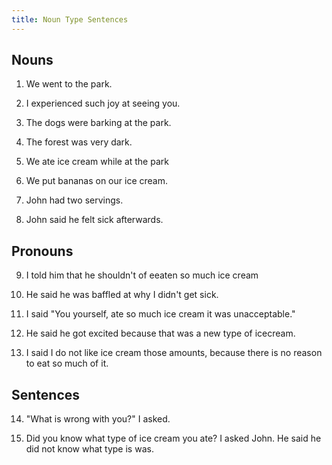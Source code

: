 ```yaml
---
title: Noun Type Sentences
---
```


## Nouns

1. We went to the park.

2. I experienced such joy at seeing you.

3. The dogs were barking at the park.

4. The forest was very dark.

5. We ate ice cream while at the park

6. We put bananas on our ice cream.

7. John had two servings.

8. John said he felt sick afterwards.

## Pronouns

9. I told him that he shouldn't of eeaten so much ice cream

10. He said he was baffled at why I didn't get sick.

11. I said "You yourself, ate so much ice cream it was unacceptable."

12. He said he got excited because that was a new type of icecream.

13. I said I do not like ice cream those amounts, because there is no reason to eat so much of it.

## Sentences

14. "What is wrong with you?" I asked.

15. Did you know what type of ice cream you ate? I asked John. He said he did not know what type is was.
